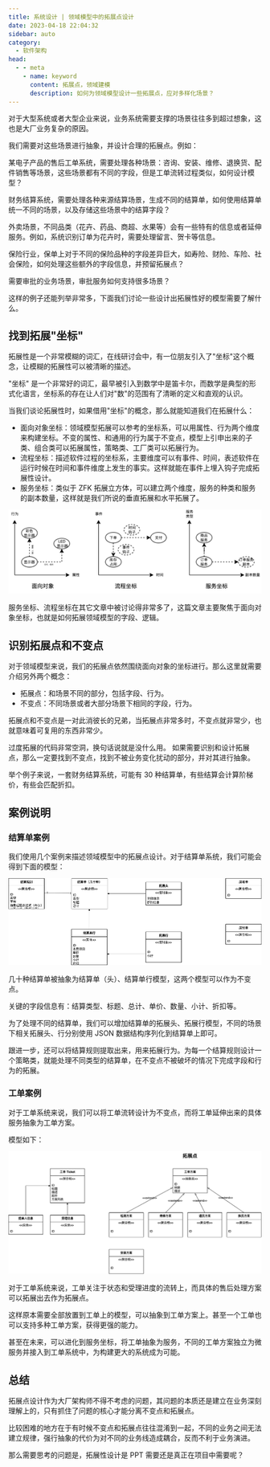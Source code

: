 ```yaml
---
title: 系统设计 | 领域模型中的拓展点设计
date: 2023-04-18 22:04:32
sidebar: auto
category: 
  - 软件架构
head:
  - - meta
    - name: keyword
      content: 拓展点，领域建模
      description: 如何为领域模型设计一些拓展点，应对多样化场景？
---
```


对于大型系统或者大型企业来说，业务系统需要支撑的场景往往多到超过想象，这也是大厂业务复杂的原因。

我们需要对这些场景进行抽象，并设计合理的拓展点。例如：

某电子产品的售后工单系统，需要处理各种场景：咨询、安装、维修、退换货、配件销售等场景，这些场景都有不同的字段，但是工单流转过程类似，如何设计模型？

财务结算系统，需要处理各种来源结算场景，生成不同的结算单，如何使用结算单统一不同的场景，以及存储这些场景中的结算字段？

外卖场景，不同品类（花卉、药品、商超、水果等）会有一些特有的信息或者延伸服务。例如，系统识别订单为花卉时，需要处理留言、贺卡等信息。

保险行业，保单上对于不同的保险品种的字段差异巨大，如寿险、财险、车险、社会保险，如何处理这些额外的字段信息，并预留拓展点？

需要审批的业务场景，审批服务如何支持很多场景？

这样的例子还能列举非常多，下面我们讨论一些设计出拓展性好的模型需要了解什么。

## 找到拓展"坐标"

拓展性是一个非常模糊的词汇，在线研讨会中，有一位朋友引入了"坐标"这个概念，让模糊的拓展性可以被清晰的描述。

"坐标" 是一个非常好的词汇，最早被引入到数学中是笛卡尔，而数学是典型的形式化语言，坐标系的存在让人们对"数"的范围有了清晰的定义和直观的认识。

当我们谈论拓展性时，如果借用"坐标"的概念，那么就能知道我们在拓展什么：

- 面向对象坐标：领域模型拓展可以参考的坐标系，可以用属性、行为两个维度来构建坐标。不变的属性、和通用的行为属于不变点，模型上引申出来的子类、组合类可以拓展属性，策略类、工厂类可以拓展行为。
- 流程坐标：描述软件过程的坐标系，主要维度可以有事件、时间，表述软件在运行时候在时间和事件维度上发生的事实。这样就能在事件上埋入钩子完成拓展性设计。
- 服务坐标：类似于 ZFK 拓展立方体，可以建立两个维度，服务的种类和服务的副本数量，这样就是我们所说的垂直拓展和水平拓展了。

![](./extension-points-in-domain-model-design/coordinate.png)

服务坐标、流程坐标在其它文章中被讨论得非常多了，这篇文章主要聚焦于面向对象坐标，也就是如何拓展领域模型的字段、逻辑。

## 识别拓展点和不变点

对于领域模型来说，我们的拓展点依然围绕面向对象的坐标进行。那么这里就需要介绍另外两个概念：

- 拓展点：和场景不同的部分，包括字段、行为。
- 不变点：不同场景或者大部分场景下相同的字段，行为。

拓展点和不变点是一对此消彼长的兄弟，当拓展点非常多时，不变点就非常少，也就意味着可复用的东西非常少。

过度拓展的代码非常空洞，换句话说就是没什么用。 如果需要识别和设计拓展点，那么一定要找到不变点，找到不被业务变化扰动的部分，并对其进行抽象。

举个例子来说，一套财务结算系统，可能有 30 种结算单，有些结算会计算阶梯价，有些会匹配折扣。

## 案例说明

### 结算单案例

我们使用几个案例来描述领域模型中的拓展点设计。对于结算单系统，我们可能会得到下面的模型：

![](./extension-points-in-domain-model-design/settlement.png)

几十种结算单被抽象为结算单（头）、结算单行模型，这两个模型可以作为不变点。

关键的字段信息有：结算类型、标题、总计、单价、数量、小计、折扣等。

为了处理不同的结算单，我们可以增加结算单的拓展头、拓展行模型，不同的场景下相关拓展头、行分别使用 JSON 数据结构序列化到结算单上即可。

跟进一步，还可以将结算规则提取出来，用来拓展行为。为每一个结算规则设计一个策略类，就能处理不同类型的结算单，在不变点不被破坏的情况下完成字段和行为的拓展。

### 工单案例

对于工单系统来说，我们可以将工单流转设计为不变点，而将工单延伸出来的具体服务抽象为工单方案。

模型如下：

![](./extension-points-in-domain-model-design/work-order.png)

对于工单系统来说，工单关注于状态和受理进度的流转上，而具体的售后处理方案可以拓展出去作为拓展点。

这样原本需要全部放置到工单上的模型，可以抽象到工单方案上。甚至一个工单也可以支持多种工单方案，获得更强的能力。

甚至在未来，可以进化到服务坐标，将工单抽象为服务，不同的工单方案独立为微服务并接入到工单系统中，为构建更大的系统成为可能。

## 总结

拓展点设计作为大厂架构师不得不考虑的问题，其问题的本质还是建立在业务深刻理解上的，只有抓住了问题的核心才能分离不变点和拓展点。

比较困难的地方在于有时候不变点和拓展点往往混淆到一起，不同的业务之间无法建立规律，强行抽象的代价为对不同的业务线造成耦合，反而不利于业务演进。

那么需要思考的问题是，拓展性设计是 PPT 需要还是真正在项目中需要呢？
